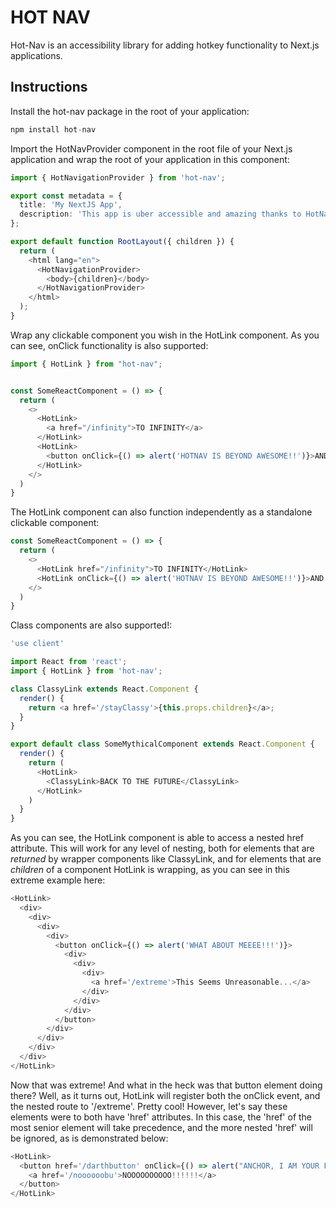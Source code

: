 # HOT NAV

Hot-Nav is an accessibility library for adding hotkey functionality to Next.js applications.

## Instructions

Install the hot-nav package in the root of your application:

```js
npm install hot-nav
```

Import the HotNavProvider component in the root file of your Next.js application and wrap the root of your application in this component:

```ts
import { HotNavigationProvider } from 'hot-nav';

export const metadata = {
  title: 'My NextJS App',
  description: 'This app is uber accessible and amazing thanks to HotNav!',
};

export default function RootLayout({ children }) {
  return (
    <html lang="en">
      <HotNavigationProvider>
        <body>{children}</body>
      </HotNavigationProvider>
    </html>
  );
}
```

Wrap any clickable component you wish in the HotLink component. As you can see, onClick functionality is also supported:

```ts
import { HotLink } from "hot-nav";


const SomeReactComponent = () => {
  return (
    <>
      <HotLink>
        <a href="/infinity">TO INFINITY</a>
      </HotLink>
      <HotLink>
        <button onClick={() => alert('HOTNAV IS BEYOND AWESOME!!')}>AND BEYOND</button>
      </HotLink>
    </>
  )
}
```

The HotLink component can also function independently as a standalone clickable component:

```ts
const SomeReactComponent = () => {
  return (
    <>
      <HotLink href="/infinity">TO INFINITY</HotLink>
      <HotLink onClick={() => alert('HOTNAV IS BEYOND AWESOME!!')}>AND BEYOND</HotLink>
    </>
  )
}
```

Class components are also supported!:

```ts
'use client'

import React from 'react';
import { HotLink } from 'hot-nav';

class ClassyLink extends React.Component {
  render() {
    return <a href='/stayClassy'>{this.props.children}</a>;
  }
}

export default class SomeMythicalComponent extends React.Component {
  render() {
    return (
      <HotLink>
        <ClassyLink>BACK TO THE FUTURE</ClassyLink>
      </HotLink>
    )
  }
}
```

As you can see, the HotLink component is able to access a nested href attribute. This will work for any level of nesting, both for elements that are *returned* by wrapper components like ClassyLink, and for elements that are *children* of a component HotLink is wrapping, as you can see in this extreme example here:

```ts
<HotLink>
  <div>
    <div>
      <div>
        <div>
          <button onClick={() => alert('WHAT ABOUT MEEEE!!!')}>
            <div>
              <div>
                <div>
                  <a href='/extreme'>This Seems Unreasonable...</a>
                </div>
              </div>
            </div>
          </button>
        </div>
      </div>
    </div>
  </div>
</HotLink>
```

Now that was extreme! And what in the heck was that button element doing there? Well, as it turns out, HotLink will register both the onClick event, and the nested route to '/extreme'. Pretty cool! However, let's say these elements were to both have 'href' attributes. In this case, the 'href' of the most senior element will take precedence, and the more nested 'href' will be ignored, as is demonstrated below:

```ts
<HotLink>
  <button href='/darthbutton' onClick={() => alert("ANCHOR, I AM YOUR FATHER!")}>
    <a href='/noooooobu'>NOOOOOOOOOO!!!!!!</a>
  </button>
</HotLink>
```


